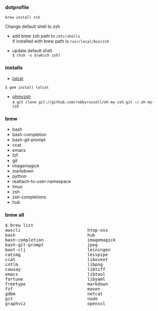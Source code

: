 ### dotprofile

`brew install zsh`

Change default shell to zsh 

- add brew zsh path to `/etc/shells` <br/>
if installed with brew path is `/usr/local/bin/zsh`

- update default shell <br />
`$ chsh -s $(which zsh)`

### installs
- [lolcat](https://github.com/busyloop/lolcat) <br/>

`$ gem install lolcat`

- [ohmyzsh](https://github.com/robbyrussell/oh-my-zsh/) <br/>
`$ git clone git://github.com/robbyrussell/oh-my-zsh.git ~/.oh-my-zsh`

### brew 
- bash
- bash-completion
- bash-git-prompt
- ccat
- emacs
- fzf
- git
- imagemagick
- markdown
- python
- reattach-to-user-namespace
- tmux
- zsh
- zsh-completions
- hub


### brew all 
<pre>
$ brew list
awscli                          htop-osx                        pcre
bash                            hub                             pkg-config
bash-completion                 imagemagick                     postgresql
bash-git-prompt                 jpeg                            python
boot-clj                        leiningen                       readline
catimg                          lesspipe                        reattach-to-user-namespace
ccat                            libevent                        ruby
cntlm                           libpng                          sqlite
cowsay                          libtiff                         tmux
emacs                           libtool                         tree
fortune                         libyaml                         wget
freetype                        markdown                        xz
fzf                             maven                           zsh
gdbm                            netcat                          zsh-completions
git                             node                            zsh-history-substring-search
graphviz                        openssl                         zsh-syntax-highlighting
</pre>
